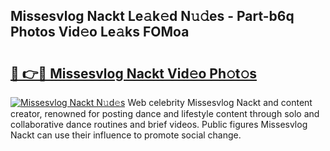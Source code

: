 ## Missesvlog Nackt Le𝚊k𝚎d N𝚞𝚍es - Part-b6q Photos Vid𝚎o Le𝚊ks FOMoa

# <h2><a href="http://fb3edj.evod.top/?m=Missesvlog+Nackt">🔗 👉🔴 Missesvlog Nackt Vid𝚎o Ph𝚘t𝚘s</a></h2>

[![Missesvlog Nackt N𝚞d𝚎s](https://i.imgur.com/8V9OHl7.gif)](http://fb3edj.evod.top/?m=Missesvlog+Nackt)
Web celebrity Missesvlog Nackt and content creator, renowned for posting dance and lifestyle content through solo and collaborative dance routines and brief videos. Public figures Missesvlog Nackt can use their influence to promote social change. 
